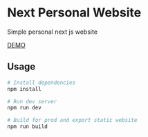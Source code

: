 # Next Personal Website

Simple personal next js website

[DEMO](https://next-markdown-blog-drab.vercel.app/)

## Usage

```bash
# Install dependencies
npm install

# Run dev server
npm run dev

# Build for prod and export static website
npm run build
```
